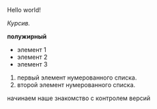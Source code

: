 Hello world!

*Курсив.*

**полужирный**

* элемент 1
* элемент 2
* элемент 3

1. первый элемент нумерованного списка.
2. второй элемент нумерованного списка.

начинаем наше знакомство с контролем версий